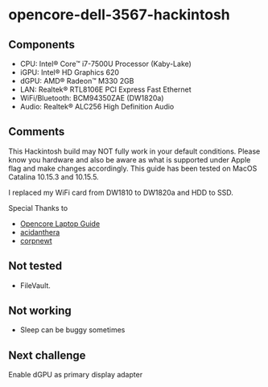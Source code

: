 # opencore-dell-3567-hackintosh

## Components
- CPU: Intel® Core™ i7-7500U Processor (Kaby-Lake)
- iGPU: Intel® HD Graphics 620
- dGPU: AMD® Radeon™ M330 2GB
- LAN: Realtek® RTL8106E PCI Express Fast Ethernet
- WiFi/Bluetooth: BCM94350ZAE (DW1820a)
- Audio: Realtek® ALC256 High Definition Audio

## Comments
This Hackintosh build may NOT fully work in your default conditions. Please know you hardware and also be aware as what is supported under Apple flag and make changes accordingly. This guide has been tested on MacOS Catalina 10.15.3 and 10.15.5.

I replaced my WiFi card from DW1810 to DW1820a and HDD to SSD.

Special Thanks to
- [Opencore Laptop Guide](https://dortania.github.io/vanilla-laptop-guide/)
- [acidanthera](https://github.com/acidanthera)
- [corpnewt](https://github.com/corpnewt)

## Not tested
- FileVault.

## Not working
- Sleep can be buggy sometimes

## Next challenge
Enable dGPU as primary display adapter
